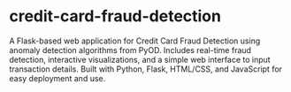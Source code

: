 # credit-card-fraud-detection
A Flask-based web application for Credit Card Fraud Detection using anomaly detection algorithms from PyOD.  Includes real-time fraud detection, interactive visualizations, and a simple web interface to input transaction details.  Built with Python, Flask, HTML/CSS, and JavaScript for easy deployment and use.
